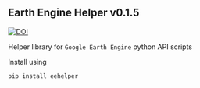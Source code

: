 ## Earth Engine Helper v0.1.5

[![DOI](https://zenodo.org/badge/252678920.svg)](https://zenodo.org/badge/latestdoi/252678920)

Helper library for `Google Earth Engine` python API scripts

Install using 

`pip install eehelper`
